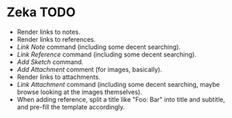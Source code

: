 # Zeka TODO

* Render links to notes.
* Render links to references.
* *Link Note* command (including some decent searching).
* *Link Reference* command (including some decent searching).
* *Add Sketch* command.
* *Add Attachment* comment (for images, basically).
* Render links to attachments.
* *Link Attachment* command (including some decent searching, maybe browse looking at the images themselves).
* When adding reference, split a title like "Foo: Bar" into title and subtitle,
  and pre-fill the template accordingly.
  
